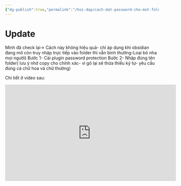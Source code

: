 ```yaml
---
{"dg-publish":true,"permalink":"/hoi-dap/cach-dat-password-cho-mot-folder-ung-dung-viet-nhat-ky/","dgPassFrontmatter":true,"noteIcon":"2","created":"2024-02-29T09:58:41.478+07:00","updated":"2023-11-22T09:44:40.000+07:00"}
---
```


# Update
Mình đã check lại-> Cách này không hiệu quả- chỉ áp dụng khi obsidian đang mở còn truy nhập trực tiếp vào folder thì vẫn bình thường-Loại bỏ nha mọi người)
Bước 1- Cài plugin password protection
Bước 2- Nhập đúng tên folder( lưu ý nhớ copy cho chính xác- vì gõ lại sẽ thừa thiếu ký tự- yêu cầu đúng cả chữ hoa và chữ thường)

Chi tiết ở video sau:

<iframe width="560" height="315" src="https://www.youtube.com/embed/4e5V34Y_3ps?si=hlaZVndlzkuxPV-6" title="YouTube video player" frameborder="0" allow="accelerometer; autoplay; clipboard-write; encrypted-media; gyroscope; picture-in-picture; web-share" allowfullscreen></iframe>